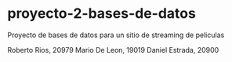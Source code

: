 # proyecto-2-bases-de-datos
Proyecto de bases de datos para un sitio de streaming de peliculas

Roberto Rios, 20979
Mario De Leon, 19019
Daniel Estrada, 20900
